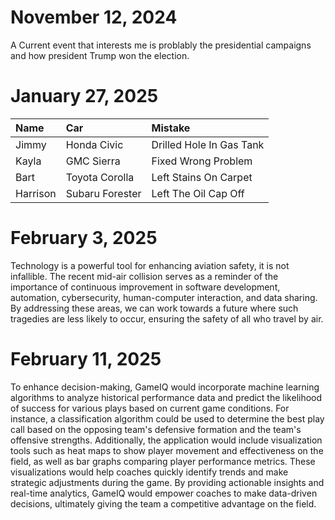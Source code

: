 # November 12, 2024
A Current event that interests me is problably the presidential campaigns and how president Trump won the election.
# January 27, 2025
| Name     | Car | Mistake |
| :------- | :-- | :------ |
| Jimmy    |  Honda Civic   |    Drilled Hole In Gas Tank     |
| Kayla    |  GMC Sierra   |    Fixed Wrong Problem     |
| Bart     |   Toyota Corolla  |    Left Stains On Carpet     |
| Harrison |  Subaru Forester   |    Left The Oil Cap Off     |
# February 3, 2025
Technology is a powerful tool for enhancing aviation safety, it is not infallible. The recent mid-air collision serves as a reminder of the importance of continuous improvement in software development, automation, cybersecurity, human-computer interaction, and data sharing. By addressing these areas, we can work towards a future where such tragedies are less likely to occur, ensuring the safety of all who travel by air.
# February 11, 2025
To enhance decision-making, GameIQ would incorporate machine learning algorithms to analyze historical performance data and predict the likelihood of success for various plays based on current game conditions. For instance, a classification algorithm could be used to determine the best play call based on the opposing team's defensive formation and the team's offensive strengths. Additionally, the application would include visualization tools such as heat maps to show player movement and effectiveness on the field, as well as bar graphs comparing player performance metrics. These visualizations would help coaches quickly identify trends and make strategic adjustments during the game. By providing actionable insights and real-time analytics, GameIQ would empower coaches to make data-driven decisions, ultimately giving the team a competitive advantage on the field.
